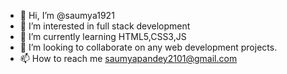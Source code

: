 - 👋 Hi, I’m @saumya1921
- 👀 I’m interested in full stack development
- 🌱 I’m currently learning HTML5,CSS3,JS
- 💞️ I’m looking to collaborate on any web development projects.
- 📫 How to reach me saumyapandey2101@gmail.com

<!---
saumya1921/saumya1921 is a ✨ special ✨ repository because its `README.md` (this file) appears on your GitHub profile.
You can click the Preview link to take a look at your changes.
--->
